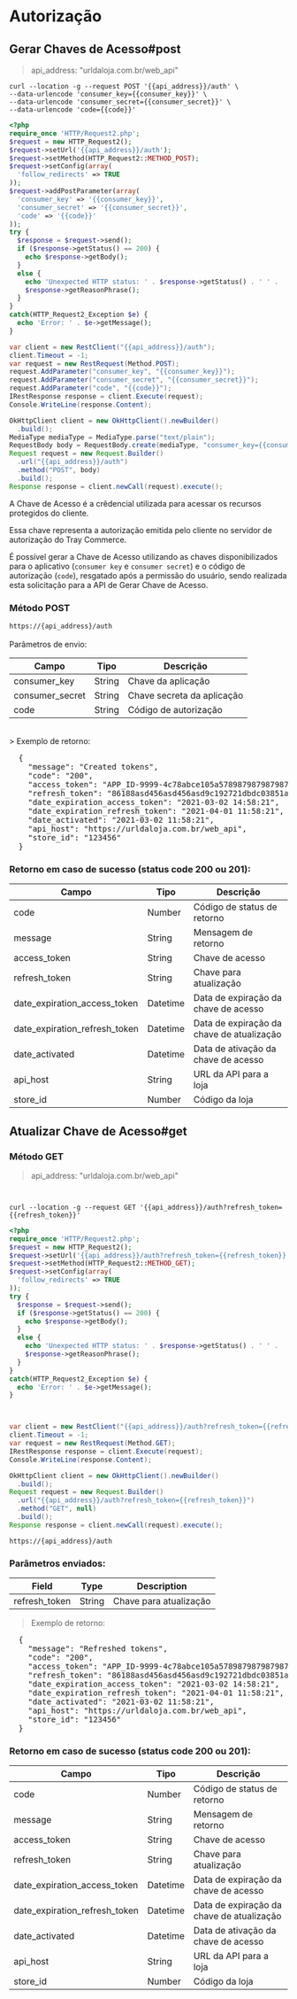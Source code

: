 # Autorização

## Gerar Chaves de Acesso#post
> api_address: "urldaloja.com.br/web_api"

```shell
curl --location -g --request POST '{{api_address}}/auth' \
--data-urlencode 'consumer_key={{consumer_key}}' \
--data-urlencode 'consumer_secret={{consumer_secret}}' \
--data-urlencode 'code={{code}}'
```

```php
<?php
require_once 'HTTP/Request2.php';
$request = new HTTP_Request2();
$request->setUrl('{{api_address}}/auth');
$request->setMethod(HTTP_Request2::METHOD_POST);
$request->setConfig(array(
  'follow_redirects' => TRUE
));
$request->addPostParameter(array(
  'consumer_key' => '{{consumer_key}}',
  'consumer_secret' => '{{consumer_secret}}',
  'code' => '{{code}}'
));
try {
  $response = $request->send();
  if ($response->getStatus() == 200) {
    echo $response->getBody();
  }
  else {
    echo 'Unexpected HTTP status: ' . $response->getStatus() . ' ' .
    $response->getReasonPhrase();
  }
}
catch(HTTP_Request2_Exception $e) {
  echo 'Error: ' . $e->getMessage();
}
```

```csharp
var client = new RestClient("{{api_address}}/auth");
client.Timeout = -1;
var request = new RestRequest(Method.POST);
request.AddParameter("consumer_key", "{{consumer_key}}");
request.AddParameter("consumer_secret", "{{consumer_secret}}");
request.AddParameter("code", "{{code}}");
IRestResponse response = client.Execute(request);
Console.WriteLine(response.Content);
```

```java
OkHttpClient client = new OkHttpClient().newBuilder()
  .build();
MediaType mediaType = MediaType.parse("text/plain");
RequestBody body = RequestBody.create(mediaType, "consumer_key={{consumer_key}}&consumer_secret={{consumer_secret}}&code={{code}}");
Request request = new Request.Builder()
  .url("{{api_address}}/auth")
  .method("POST", body)
  .build();
Response response = client.newCall(request).execute();
```

A Chave de Acesso é a crêdencial utilizada para acessar os recursos protegidos do cliente. 

Essa chave representa a autorização emitida pelo cliente no servidor de autorização do Tray Commerce. 

É possível gerar a Chave de Acesso utilizando as chaves disponibilizados para o aplicativo (`consumer key` e `consumer secret`) e o código de autorização (`code`), resgatado após a permissão do usuário, sendo realizada esta solicitação para a API de Gerar Chave de Acesso.

### Método POST

`https://{api_address}/auth`
<br/><br/>
Parâmetros de envio:

Campo | Tipo | Descrição
------|------|-----------
consumer_key | String | Chave da aplicação
consumer_secret | String | Chave secreta da aplicação
code | String | Código de autorização  

<br/>
> Exemplo de retorno:

<pre>
  {
    "message": "Created tokens",
    "code": "200",
    "access_token": "APP_ID-9999-4c78abce105a578987987987987987asdasd4c14ec98eeca880dc9aa76ed118372ae4",
    "refresh_token": "86188asd456asd456asd9c192721dbdc03851a791a9cd6d3568a0dcb6a87080e229",
    "date_expiration_access_token": "2021-03-02 14:58:21",
    "date_expiration_refresh_token": "2021-04-01 11:58:21",
    "date_activated": "2021-03-02 11:58:21",
    "api_host": "https://urldaloja.com.br/web_api",
    "store_id": "123456"
  }
</pre>

### Retorno em caso de sucesso (status code 200 ou 201):  

Campo | Tipo | Descrição
------|------|-----------
code | Number | Código de status de retorno
message | String | Mensagem de retorno
access_token | String | Chave de acesso
refresh_token | String | Chave para atualização
date_expiration_access_token | Datetime | Data de expiração da chave de acesso
date_expiration_refresh_token | Datetime | Data de expiração da chave de atualização
date_activated | Datetime | Data de ativação da chave de acesso
api_host | String | URL da API para a loja
store_id | Number | Código da loja 

## Atualizar Chave de Acesso#get

### Método GET

> api_address: "urldaloja.com.br/web_api"

```shell


curl --location -g --request GET '{{api_address}}/auth?refresh_token={{refresh_token}}'
```

```php
<?php
require_once 'HTTP/Request2.php';
$request = new HTTP_Request2();
$request->setUrl('{{api_address}}/auth?refresh_token={{refresh_token}}');
$request->setMethod(HTTP_Request2::METHOD_GET);
$request->setConfig(array(
  'follow_redirects' => TRUE
));
try {
  $response = $request->send();
  if ($response->getStatus() == 200) {
    echo $response->getBody();
  }
  else {
    echo 'Unexpected HTTP status: ' . $response->getStatus() . ' ' .
    $response->getReasonPhrase();
  }
}
catch(HTTP_Request2_Exception $e) {
  echo 'Error: ' . $e->getMessage();
}
```

```csharp


var client = new RestClient("{{api_address}}/auth?refresh_token={{refresh_token}}");
client.Timeout = -1;
var request = new RestRequest(Method.GET);
IRestResponse response = client.Execute(request);
Console.WriteLine(response.Content);
```

```java
OkHttpClient client = new OkHttpClient().newBuilder()
  .build();
Request request = new Request.Builder()
  .url("{{api_address}}/auth?refresh_token={{refresh_token}}")
  .method("GET", null)
  .build();
Response response = client.newCall(request).execute();
```

`https://{api_address}/auth`
<br/>

### Parâmetros enviados:

Field|Type|Description
-----|----|-----------
refresh_token |	String | Chave para atualização

> Exemplo de retorno:

<pre>
  {
    "message": "Refreshed tokens",
    "code": "200",
    "access_token": "APP_ID-9999-4c78abce105a578987987987987987asdasd4c14ec98eeca880dc9aa76ed118372ae4",
    "refresh_token": "86188asd456asd456asd9c192721dbdc03851a791a9cd6d3568a0dcb6a87080e229",
    "date_expiration_access_token": "2021-03-02 14:58:21",
    "date_expiration_refresh_token": "2021-04-01 11:58:21",
    "date_activated": "2021-03-02 11:58:21",
    "api_host": "https://urldaloja.com.br/web_api",
    "store_id": "123456"
  }
</pre>

### Retorno em caso de sucesso (status code 200 ou 201):

Campo|Tipo|Descrição
-----|----|---------
code	| Number	| Código de status de retorno
message |String |Mensagem de retorno
access_token |String |Chave de acesso
refresh_token |String |Chave para atualização
date_expiration_access_token |Datetime |Data de expiração da chave de acesso
date_expiration_refresh_token |Datetime |Data de expiração da chave de atualização
date_activated |Datetime |Data de ativação da chave de acesso
api_host |String |URL da API para a loja
store_id | Number | Código da loja